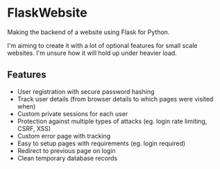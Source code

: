 # FlaskWebsite
Making the backend of a website using Flask for Python. 

I'm aiming to create it with a lot of optional features for small scale websites. I'm unsure how it will hold up under heavier load.

## Features
 - User registration with secure password hashing
 - Track user details (from browser details to which pages were visited when)
 - Custom private sessions for each user
 - Protection against multiple types of attacks (eg. login rate limiting, CSRF, XSS)
 - Custom error page with tracking
 - Easy to setup pages with requirements (eg. login required)
 - Redirect to previous page on login
 - Clean temporary database records
